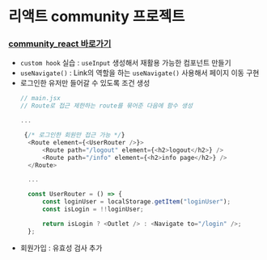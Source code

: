 # 리액트 community 프로젝트
### [community_react 바로가기](./community_react/README.md)
- `custom hook` 실습 : `useInput` 생성해서 재활용 가능한 컴포넌트 만들기
- `useNavigate()` : Link의 역할을 하는 `useNavigate()` 사용해서 페이지 이동 구현
- 로그인한 유저만 들어갈 수 있도록 조건 생성
  ```javascript
  // main.jsx
  // Route로 접근 제한하는 route를 묶어준 다음에 함수 생성

  ...

   {/* 로그인한 회원만 접근 가능 */}
    <Route element={<UserRouter />}>
        <Route path="/logout" element={<h2>logout</h2>} />
        <Route path="/info" element={<h2>info page</h2>} />
    </Route>

    ...

    const UserRouter = () => {
        const loginUser = localStorage.getItem("loginUser");
        const isLogin = !!loginUser;

        return isLogin ? <Outlet /> : <Navigate to="/login" />;
    };
  ```
- 회원가입 : 유효성 검사 추가